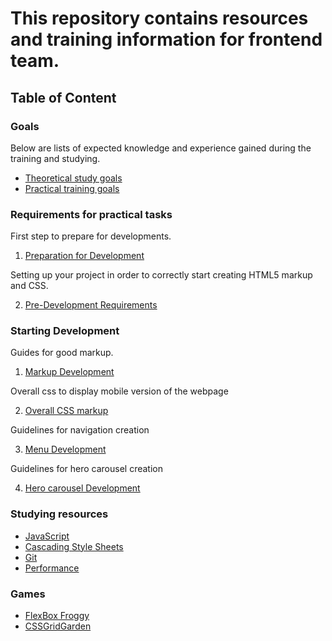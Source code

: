# This repository contains resources and training information for frontend team.

## Table of Content

### Goals
Below are lists of expected knowledge and experience gained during the training and studying.
 - [Theoretical study goals](goals/theoretical.md)
 - [Practical training goals](goals/practical.md)

### Requirements for practical tasks

First step to prepare for developments.

 1. [Preparation for Development](requirements/00-preparation.md)

Setting up your project in order to correctly start creating HTML5 markup and CSS.

 2. [Pre-Development Requirements](requirements/01-header.md)

### Starting Development

Guides for good markup.

1. [Markup Development](guides/02-markup.md)

Overall css to display mobile version of the webpage

2. [Overall CSS markup](guides/00-css.md)

Guidelines for navigation creation

3. [Menu Development](guides/01-menu.md)

Guidelines for hero carousel creation

4. [Hero carousel Development](guides/02-hero.md)

### Studying resources
 - [JavaScript](theory/javascript.md)
 - [Cascading Style Sheets](theory/css.md)
 - [Git](theory/git.md)
 - [Performance](theory/performance.md)

### Games

 - [FlexBox Froggy](http://flexboxfroggy.com/)
 - [CSSGridGarden](http://cssgridgarden.com/)
